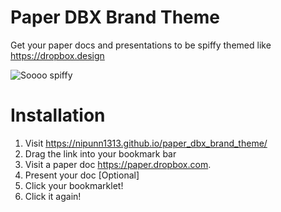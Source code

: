 # Paper DBX Brand Theme

Get your paper docs and presentations to be spiffy themed like https://dropbox.design

![Soooo spiffy](https://raw.githubusercontent.com/nipunn1313/paper_dbx_brand_theme/master/paper_dbx_brand_theme_demo.gif "Soooo spiffy")

# Installation
1. Visit https://nipunn1313.github.io/paper_dbx_brand_theme/
2. Drag the link into your bookmark bar
3. Visit a paper doc https://paper.dropbox.com.
4. Present your doc [Optional]
5. Click your bookmarklet!
6. Click it again!
